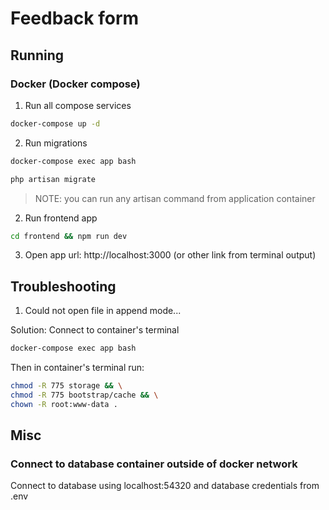 # Feedback form

## Running
### Docker (Docker compose)
1. Run all compose services
```bash
docker-compose up -d
```

2. Run migrations
```bash
docker-compose exec app bash
```

```bash
php artisan migrate
```

> NOTE: you can run any artisan command from application container

2. Run frontend app
```bash
cd frontend && npm run dev
```

3. Open app url: http://localhost:3000 (or other link from terminal output)

## Troubleshooting
1. Could not open file in append mode...

Solution:
Connect to container's terminal
```bash
docker-compose exec app bash
```

Then in container's terminal run:
```bash
chmod -R 775 storage && \
chmod -R 775 bootstrap/cache && \
chown -R root:www-data .
```

## Misc
### Connect to database container outside of docker network
Connect to database using localhost:54320 and database credentials from .env

